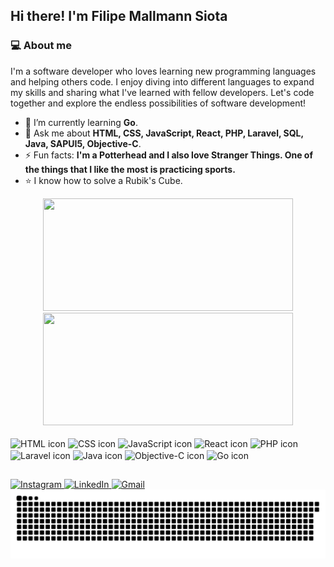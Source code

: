 ## Hi there! I'm Filipe Mallmann Siota

### 💻 About me
I'm a software developer who loves learning new programming languages and helping others code. I enjoy diving into different languages to expand my skills and sharing what I've learned with fellow developers. Let's code together and explore the endless possibilities of software development!

- 🌱 I’m currently learning **Go**.
- 💬 Ask me about **HTML, CSS, JavaScript, React, PHP, Laravel, SQL, Java, SAPUI5, Objective-C**.
- ⚡ Fun facts: **I'm a Potterhead and I also love Stranger Things. One of the things that I like the most is practicing sports.**
- ⭐ I know how to solve a Rubik's Cube.

<div align="center">
  <a href="https://github.com/FilipeSiota" style="text-decoration: none;">
    <img height="180em" width="400" src="https://github-readme-stats-sigma-five.vercel.app/api?username=FilipeSiota&count_private=true&show_icons=true&theme=tokyonight&include_all_commits=true">
    <img height="180em" width="400" src="https://github-readme-stats-sigma-five.vercel.app/api/top-langs/?username=FilipeSiota&layout=compact&theme=tokyonight">
  </a>
</div>

<br>

<div style="display: inline-block; text-decoration: none;">
  <img align="center" alt="HTML icon" height="30" width="40" src="https://cdn.jsdelivr.net/gh/devicons/devicon/icons/html5/html5-original.svg" />
  <img align="center" alt="CSS icon" height="30" width="40" src="https://cdn.jsdelivr.net/gh/devicons/devicon/icons/css3/css3-original.svg" />
  <img align="center" alt="JavaScript icon" height="30" width="40" src="https://cdn.jsdelivr.net/gh/devicons/devicon/icons/javascript/javascript-original.svg" />
  <img align="center" alt="React icon" height="30" width="40" src="https://cdn.jsdelivr.net/gh/devicons/devicon@latest/icons/react/react-original.svg" />
  <img align="center" alt="PHP icon" height="30" width="40" src="https://cdn.jsdelivr.net/gh/devicons/devicon@latest/icons/php/php-original.svg" />
  <img align="center" alt="Laravel icon" height="30" width="40" src="https://cdn.jsdelivr.net/gh/devicons/devicon@latest/icons/laravel/laravel-original.svg" />        
  <img align="center" alt="Java icon" height="30" width="40" src="https://cdn.jsdelivr.net/gh/devicons/devicon@latest/icons/java/java-original.svg" />
  <img align="center" alt="Objective-C icon" height="30" width="40" src="https://cdn.jsdelivr.net/gh/devicons/devicon@latest/icons/objectivec/objectivec-plain.svg" />
  <img align="center" alt="Go icon" height="30" width="40" src="https://cdn.jsdelivr.net/gh/devicons/devicon@latest/icons/go/go-original-wordmark.svg" />
</div>

##

<div style="text-decoration: none;">
  <a href="https://www.instagram.com/filipe_siota/" target="_blank">
    <img src="https://img.shields.io/badge/Instagram-E4405F?style=for-the-badge&logo=instagram&logoColor=white" alt="Instagram">
  </a>
  
  <a href="https://www.linkedin.com/in/filipe-mallmann-siota/" target="_blank">
    <img src="https://img.shields.io/badge/LinkedIn-0077B5?style=for-the-badge&logo=linkedin&logoColor=white" alt="LinkedIn">
  </a>
  
  <a href="mailto:filipesiota@gmail.com" target="_blank">
    <img src="https://img.shields.io/badge/Gmail-D14836?style=for-the-badge&logo=gmail&logoColor=white" alt="Gmail">
  </a>
  
  <picture>
    <source media="(prefers-color-scheme: dark)" srcset="https://raw.githubusercontent.com/FilipeSiota/FilipeSiota/output/github-contribution-grid-snake-dark.svg">
    <source media="(prefers-color-scheme: light)" srcset="https://raw.githubusercontent.com/FilipeSiota/FilipeSiota/output/github-contribution-grid-snake.svg">
    <img alt="github contribution grid snake animation" src="https://raw.githubusercontent.com/FilipeSiota/FilipeSiota/output/github-contribution-grid-snake.svg">
  </picture>
  
</div>

